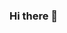 ### Hi there 👋

<!--
**JuanWigg/JuanWigg** is a ✨ _special_ ✨ repository because its `README.md` (this file) appears on your GitHub profile.

[![JuanWigg's github stats](https://github-readme-stats.vercel.app/api?username=JuanWigg)](https://github.com/anuraghazra/github-readme-stats)
